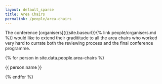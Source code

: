 ```yaml
---
layout: default_sparse
title: Area Chairs
permalink: /people/area-chairs
---
```


The conference [organisers]({{site.baseurl}}{% link people/organisers.md %}) would like to extend their gradititude to all the area chairs who worked very hard to currate both the reviewing process and the final conference programme.

<div class="row justify-content-around pl-4 pr-4">

{% for person in site.data.people.area-chairs %}
    <div class="col-3"><!--col-6 col-md-4 col-lg-3">-->
        <div class="text-center">
            <p class="">{{ person.name }}</p>
        </div>
    </div>
{% endfor %}

</div>

